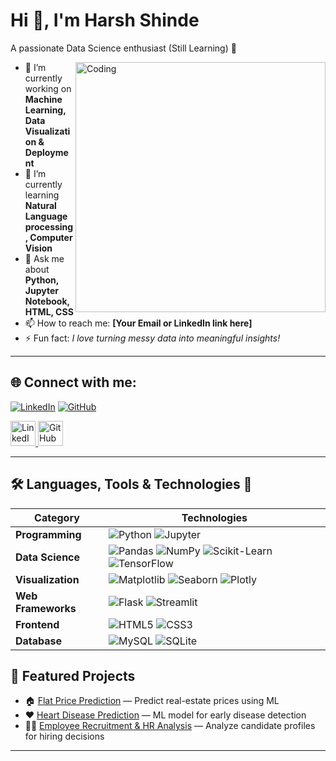 # Hi 👋, I'm Harsh Shinde

A passionate Data Science enthusiast (Still Learning) 🚀

<img align="right" alt="Coding" width="400" src="https://cdn.dribbble.com/users/1162077/screenshots/3848914/programmer.gif">

- 🔭 I’m currently working on **Machine Learning, Data Visualization & Deployment**
- 🌱 I’m currently learning **Natural Language processing, Computer Vision**
- 💬 Ask me about **Python, Jupyter Notebook, HTML, CSS**
- 📫 How to reach me: **[Your Email or LinkedIn link here]**
- ⚡ Fun fact: *I love turning messy data into meaningful insights!*

---

## 🌐 Connect with me:
[![LinkedIn](https://img.shields.io/badge/LinkedIn-%230077B5.svg?logo=linkedin&logoColor=white)](https://www.linkedin.com/in/your-profile)
[![GitHub](https://img.shields.io/badge/GitHub-%23121011.svg?logo=github&logoColor=white)](https://github.com/your-username)

<!-- Icon-style links -->
<a href="https://www.linkedin.com/in/your-profile" target="_blank">
    <img src="https://cdn-icons-png.flaticon.com/512/174/174857.png" width="40" height="40" alt="LinkedIn"/>
</a>
<a href="https://github.com/your-username" target="_blank">
    <img src="https://cdn-icons-png.flaticon.com/512/25/25231.png" width="40" height="40" alt="GitHub"/>
</a>



---

## 🛠 Languages, Tools & Technologies 🚀

| **Category**           | **Technologies** |
|------------------------|------------------|
| **Programming**        | ![Python](https://img.shields.io/badge/Python-3776AB?logo=python&logoColor=white) ![Jupyter](https://img.shields.io/badge/Jupyter-F37626?logo=jupyter&logoColor=white) |
| **Data Science**       | ![Pandas](https://img.shields.io/badge/Pandas-150458?logo=pandas&logoColor=white) ![NumPy](https://img.shields.io/badge/NumPy-013243?logo=numpy&logoColor=white) ![Scikit-Learn](https://img.shields.io/badge/ScikitLearn-F7931E?logo=scikit-learn&logoColor=white) ![TensorFlow](https://img.shields.io/badge/TensorFlow-FF6F00?logo=tensorflow&logoColor=white) |
| **Visualization**      | ![Matplotlib](https://img.shields.io/badge/Matplotlib-005C84) ![Seaborn](https://img.shields.io/badge/Seaborn-4B8BBE) ![Plotly](https://img.shields.io/badge/Plotly-3F4F75?logo=plotly&logoColor=white) |
| **Web Frameworks**     | ![Flask](https://img.shields.io/badge/Flask-000000?logo=flask) ![Streamlit](https://img.shields.io/badge/Streamlit-FF4B4B?logo=streamlit&logoColor=white) |
| **Frontend**           | ![HTML5](https://img.shields.io/badge/HTML5-E34F26?logo=html5&logoColor=white) ![CSS3](https://img.shields.io/badge/CSS3-1572B6?logo=css3&logoColor=white) |
| **Database**           | ![MySQL](https://img.shields.io/badge/MySQL-005C84?logo=mysql&logoColor=white) ![SQLite](https://img.shields.io/badge/SQLite-003B57?logo=sqlite&logoColor=white) |




## 🚀 Featured Projects
- 🏠 [Flat Price Prediction](https://github.com/your-username/flat-price-prediction) — Predict real-estate prices using ML  
- ❤️ [Heart Disease Prediction](https://github.com/your-username/heart-disease-prediction) — ML model for early disease detection  
- 🧑‍💼 [Employee Recruitment & HR Analysis](https://github.com/your-username/hr-analysis) — Analyze candidate profiles for hiring decisions  


---


